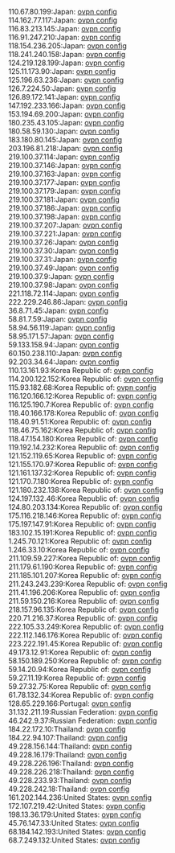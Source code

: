 110.67.80.199:Japan: [ovpn config](vpn/110_67_80_199.ovpn)  
114.162.77.117:Japan: [ovpn config](vpn/114_162_77_117.ovpn)  
116.83.213.145:Japan: [ovpn config](vpn/116_83_213_145.ovpn)  
116.91.247.210:Japan: [ovpn config](vpn/116_91_247_210.ovpn)  
118.154.236.205:Japan: [ovpn config](vpn/118_154_236_205.ovpn)  
118.241.240.158:Japan: [ovpn config](vpn/118_241_240_158.ovpn)  
124.219.128.199:Japan: [ovpn config](vpn/124_219_128_199.ovpn)  
125.11.173.90:Japan: [ovpn config](vpn/125_11_173_90.ovpn)  
125.196.63.236:Japan: [ovpn config](vpn/125_196_63_236.ovpn)  
126.7.224.50:Japan: [ovpn config](vpn/126_7_224_50.ovpn)  
126.89.172.141:Japan: [ovpn config](vpn/126_89_172_141.ovpn)  
147.192.233.166:Japan: [ovpn config](vpn/147_192_233_166.ovpn)  
153.194.69.200:Japan: [ovpn config](vpn/153_194_69_200.ovpn)  
180.235.43.105:Japan: [ovpn config](vpn/180_235_43_105.ovpn)  
180.58.59.130:Japan: [ovpn config](vpn/180_58_59_130.ovpn)  
183.180.80.145:Japan: [ovpn config](vpn/183_180_80_145.ovpn)  
203.196.81.218:Japan: [ovpn config](vpn/203_196_81_218.ovpn)  
219.100.37.114:Japan: [ovpn config](vpn/219_100_37_114.ovpn)  
219.100.37.146:Japan: [ovpn config](vpn/219_100_37_146.ovpn)  
219.100.37.163:Japan: [ovpn config](vpn/219_100_37_163.ovpn)  
219.100.37.177:Japan: [ovpn config](vpn/219_100_37_177.ovpn)  
219.100.37.179:Japan: [ovpn config](vpn/219_100_37_179.ovpn)  
219.100.37.181:Japan: [ovpn config](vpn/219_100_37_181.ovpn)  
219.100.37.186:Japan: [ovpn config](vpn/219_100_37_186.ovpn)  
219.100.37.198:Japan: [ovpn config](vpn/219_100_37_198.ovpn)  
219.100.37.207:Japan: [ovpn config](vpn/219_100_37_207.ovpn)  
219.100.37.221:Japan: [ovpn config](vpn/219_100_37_221.ovpn)  
219.100.37.26:Japan: [ovpn config](vpn/219_100_37_26.ovpn)  
219.100.37.30:Japan: [ovpn config](vpn/219_100_37_30.ovpn)  
219.100.37.31:Japan: [ovpn config](vpn/219_100_37_31.ovpn)  
219.100.37.49:Japan: [ovpn config](vpn/219_100_37_49.ovpn)  
219.100.37.9:Japan: [ovpn config](vpn/219_100_37_9.ovpn)  
219.100.37.98:Japan: [ovpn config](vpn/219_100_37_98.ovpn)  
221.118.72.114:Japan: [ovpn config](vpn/221_118_72_114.ovpn)  
222.229.246.86:Japan: [ovpn config](vpn/222_229_246_86.ovpn)  
36.8.71.45:Japan: [ovpn config](vpn/36_8_71_45.ovpn)  
58.81.7.59:Japan: [ovpn config](vpn/58_81_7_59.ovpn)  
58.94.56.119:Japan: [ovpn config](vpn/58_94_56_119.ovpn)  
58.95.171.57:Japan: [ovpn config](vpn/58_95_171_57.ovpn)  
59.133.158.94:Japan: [ovpn config](vpn/59_133_158_94.ovpn)  
60.150.238.110:Japan: [ovpn config](vpn/60_150_238_110.ovpn)  
92.203.34.64:Japan: [ovpn config](vpn/92_203_34_64.ovpn)  
110.13.161.93:Korea Republic of: [ovpn config](vpn/110_13_161_93.ovpn)  
114.200.122.152:Korea Republic of: [ovpn config](vpn/114_200_122_152.ovpn)  
115.93.182.68:Korea Republic of: [ovpn config](vpn/115_93_182_68.ovpn)  
116.120.166.12:Korea Republic of: [ovpn config](vpn/116_120_166_12.ovpn)  
116.125.190.7:Korea Republic of: [ovpn config](vpn/116_125_190_7.ovpn)  
118.40.166.178:Korea Republic of: [ovpn config](vpn/118_40_166_178.ovpn)  
118.40.91.51:Korea Republic of: [ovpn config](vpn/118_40_91_51.ovpn)  
118.46.75.162:Korea Republic of: [ovpn config](vpn/118_46_75_162.ovpn)  
118.47.154.180:Korea Republic of: [ovpn config](vpn/118_47_154_180.ovpn)  
119.192.14.232:Korea Republic of: [ovpn config](vpn/119_192_14_232.ovpn)  
121.152.119.65:Korea Republic of: [ovpn config](vpn/121_152_119_65.ovpn)  
121.155.170.97:Korea Republic of: [ovpn config](vpn/121_155_170_97.ovpn)  
121.161.137.32:Korea Republic of: [ovpn config](vpn/121_161_137_32.ovpn)  
121.170.7.180:Korea Republic of: [ovpn config](vpn/121_170_7_180.ovpn)  
121.180.232.138:Korea Republic of: [ovpn config](vpn/121_180_232_138.ovpn)  
124.197.132.46:Korea Republic of: [ovpn config](vpn/124_197_132_46.ovpn)  
124.80.203.134:Korea Republic of: [ovpn config](vpn/124_80_203_134.ovpn)  
175.116.218.146:Korea Republic of: [ovpn config](vpn/175_116_218_146.ovpn)  
175.197.147.91:Korea Republic of: [ovpn config](vpn/175_197_147_91.ovpn)  
183.102.15.191:Korea Republic of: [ovpn config](vpn/183_102_15_191.ovpn)  
1.245.70.121:Korea Republic of: [ovpn config](vpn/1_245_70_121.ovpn)  
1.246.33.10:Korea Republic of: [ovpn config](vpn/1_246_33_10.ovpn)  
211.109.59.227:Korea Republic of: [ovpn config](vpn/211_109_59_227.ovpn)  
211.179.61.190:Korea Republic of: [ovpn config](vpn/211_179_61_190.ovpn)  
211.185.101.207:Korea Republic of: [ovpn config](vpn/211_185_101_207.ovpn)  
211.243.243.239:Korea Republic of: [ovpn config](vpn/211_243_243_239.ovpn)  
211.41.196.206:Korea Republic of: [ovpn config](vpn/211_41_196_206.ovpn)  
211.59.150.216:Korea Republic of: [ovpn config](vpn/211_59_150_216.ovpn)  
218.157.96.135:Korea Republic of: [ovpn config](vpn/218_157_96_135.ovpn)  
220.71.216.37:Korea Republic of: [ovpn config](vpn/220_71_216_37.ovpn)  
222.105.33.249:Korea Republic of: [ovpn config](vpn/222_105_33_249.ovpn)  
222.112.146.176:Korea Republic of: [ovpn config](vpn/222_112_146_176.ovpn)  
223.222.191.45:Korea Republic of: [ovpn config](vpn/223_222_191_45.ovpn)  
49.173.12.91:Korea Republic of: [ovpn config](vpn/49_173_12_91.ovpn)  
58.150.189.250:Korea Republic of: [ovpn config](vpn/58_150_189_250.ovpn)  
59.14.20.94:Korea Republic of: [ovpn config](vpn/59_14_20_94.ovpn)  
59.27.11.19:Korea Republic of: [ovpn config](vpn/59_27_11_19.ovpn)  
59.27.32.75:Korea Republic of: [ovpn config](vpn/59_27_32_75.ovpn)  
61.78.132.34:Korea Republic of: [ovpn config](vpn/61_78_132_34.ovpn)  
128.65.229.166:Portugal: [ovpn config](vpn/128_65_229_166.ovpn)  
31.132.211.19:Russian Federation: [ovpn config](vpn/31_132_211_19.ovpn)  
46.242.9.37:Russian Federation: [ovpn config](vpn/46_242_9_37.ovpn)  
184.22.172.10:Thailand: [ovpn config](vpn/184_22_172_10.ovpn)  
184.22.94.107:Thailand: [ovpn config](vpn/184_22_94_107.ovpn)  
49.228.156.144:Thailand: [ovpn config](vpn/49_228_156_144.ovpn)  
49.228.16.179:Thailand: [ovpn config](vpn/49_228_16_179.ovpn)  
49.228.226.196:Thailand: [ovpn config](vpn/49_228_226_196.ovpn)  
49.228.226.218:Thailand: [ovpn config](vpn/49_228_226_218.ovpn)  
49.228.233.93:Thailand: [ovpn config](vpn/49_228_233_93.ovpn)  
49.228.242.18:Thailand: [ovpn config](vpn/49_228_242_18.ovpn)  
161.202.144.236:United States: [ovpn config](vpn/161_202_144_236.ovpn)  
172.107.219.42:United States: [ovpn config](vpn/172_107_219_42.ovpn)  
198.13.36.179:United States: [ovpn config](vpn/198_13_36_179.ovpn)  
45.76.147.33:United States: [ovpn config](vpn/45_76_147_33.ovpn)  
68.184.142.193:United States: [ovpn config](vpn/68_184_142_193.ovpn)  
68.7.249.132:United States: [ovpn config](vpn/68_7_249_132.ovpn)  
